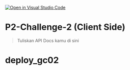 [![Open in Visual Studio Code](https://classroom.github.com/assets/open-in-vscode-2e0aaae1b6195c2367325f4f02e2d04e9abb55f0b24a779b69b11b9e10269abc.svg)](https://classroom.github.com/online_ide?assignment_repo_id=17546404&assignment_repo_type=AssignmentRepo)
# P2-Challenge-2 (Client Side)

> Tuliskan API Docs kamu di sini
# deploy_gc02
